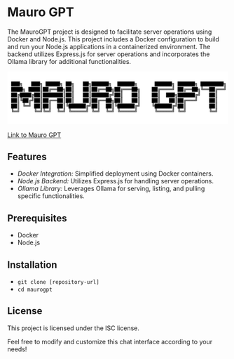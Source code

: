 # Mauro GPT

The MauroGPT project is designed to facilitate server operations using Docker and Node.js. This project includes a Docker configuration to build and run your Node.js applications in a containerized environment. The backend utilizes Express.js for server operations and incorporates the Ollama library for additional functionalities.

![MauroGPT Logo](logo.png)

[Link to Mauro GPT](https://maurogpt-mk73qd6lfq-oc.a.run.app)


## Features

- *Docker Integration:* Simplified deployment using Docker containers.
- *Node.js Backend:* Utilizes Express.js for handling server operations.
- *Ollama Library:* Leverages Ollama for serving, listing, and pulling specific functionalities.

## Prerequisites

- Docker
- Node.js


## Installation

- `git clone [repository-url]`
- `cd maurogpt`

## License

This project is licensed under the ISC license.

Feel free to modify and customize this chat interface according to your needs!

